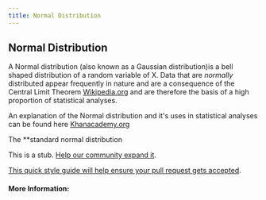 ```yaml
---
title: Normal Distribution
---
```

## Normal Distribution

A Normal distribution (also known as a Gaussian distribution)is a bell shaped distribution of a random variable of X. Data that are *normally* distributed appear frequently in nature and are a consequence of the Central Limit Theorem [Wikipedia.org](https://en.wikipedia.org/wiki/Central_limit_theorem) and are therefore the basis of a high proportion of statistical analyses.

An explanation of the Normal distribution and it's uses in statistical analyses can be found here [Khanacademy.org](https://www.khanacademy.org/math/statistics-probability/modeling-distributions-of-data/more-on-normal-distributions/v/introduction-to-the-normal-distribution) 


The **standard normal distribution 

This is a stub. <a href='https://github.com/freecodecamp/guides/tree/master/src/pages/mathematics/normal-distribution/index.md' target='_blank' rel='nofollow'>Help our community expand it</a>.

<a href='https://github.com/freecodecamp/guides/blob/master/README.md' target='_blank' rel='nofollow'>This quick style guide will help ensure your pull request gets accepted</a>.

<!-- The article goes here, in GitHub-flavored Markdown. Feel free to add YouTube videos, images, and CodePen/JSBin embeds  -->

#### More Information:
<!-- Please add any articles you think might be helpful to read before writing the article -->



